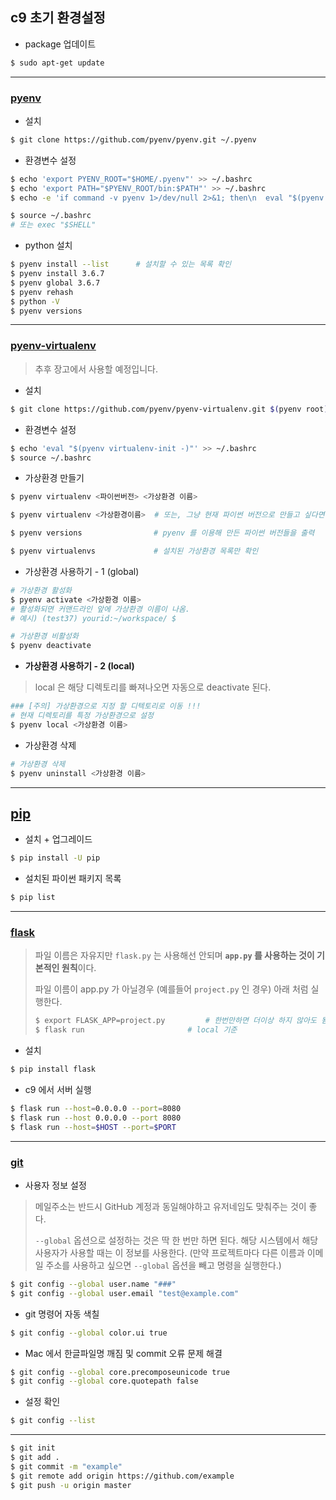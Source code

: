 ## c9 초기 환경설정

- package 업데이트

```bash
$ sudo apt-get update
```

---

### [pyenv](https://github.com/pyenv/pyenv)

- 설치

```bash
$ git clone https://github.com/pyenv/pyenv.git ~/.pyenv
```

- 환경변수 설정

```bash
$ echo 'export PYENV_ROOT="$HOME/.pyenv"' >> ~/.bashrc
$ echo 'export PATH="$PYENV_ROOT/bin:$PATH"' >> ~/.bashrc
$ echo -e 'if command -v pyenv 1>/dev/null 2>&1; then\n  eval "$(pyenv init -)"\nfi' >> ~/.bashrc

$ source ~/.bashrc
# 또는 exec "$SHELL"
```

- python 설치

```bash
$ pyenv install --list		# 설치할 수 있는 목록 확인
$ pyenv install 3.6.7
$ pyenv global 3.6.7
$ pyenv rehash
$ python -V
$ pyenv versions
```

---

### [pyenv-virtualenv](https://github.com/pyenv/pyenv-virtualenv#pyenv-virtualenv)

> 추후 장고에서 사용할 예정입니다.

- 설치

```BASH
$ git clone https://github.com/pyenv/pyenv-virtualenv.git $(pyenv root)/plugins/pyenv-virtualenv
```

- 환경변수 설정

```bash
$ echo 'eval "$(pyenv virtualenv-init -)"' >> ~/.bashrc
$ source ~/.bashrc
```

- 가상환경 만들기

```bash
$ pyenv virtualenv <파이썬버전> <가상환경 이름>

$ pyenv virtualenv <가상환경이름>  # 또는, 그냥 현재 파이썬 버전으로 만들고 싶다면

$ pyenv versions				# pyenv 를 이용해 만든 파이썬 버전들을 출력

$ pyenv virtualenvs				# 설치된 가상환경 목록만 확인
```

- 가상환경 사용하기 - 1 (global)

```bash
# 가상환경 활성화
$ pyenv activate <가상환경 이름>
# 활성화되면 커맨드라인 앞에 가상환경 이름이 나옴.
# 예시) (test37) yourid:~/workspace/ $

# 가상환경 비활성화
$ pyenv deactivate
```

- **가상환경 사용하기 - 2 (local)**

> local 은 해당 디렉토리를 빠져나오면 자동으로 deactivate 된다.

```bash
### [주의] 가상환경으로 지정 할 디텍토리로 이동 !!!
# 현재 디렉토리를 특정 가상환경으로 설정
$ pyenv local <가상환경 이름>
```

- 가상환경 삭제

```bash
# 가상환경 삭제
$ pyenv uninstall <가상환경 이름>
```

---

## [pip](https://pip.pypa.io/en/stable/installing/)

- 설치 + 업그레이드

```bash
$ pip install -U pip
```

- 설치된 파이썬 패키지 목록

```bash
$ pip list
```

---

### [flask](http://flask.pocoo.org/)

> 파일 이름은 자유지만 `flask.py` 는 사용해선 안되며 **`app.py` 를 사용하는 것이 기본적인 원칙**이다.
>
> 파일 이름이 app.py 가 아닐경우 (예를들어 `project.py` 인 경우) 아래 처럼 실행한다.
>
> ```bash
> $ export FLASK_APP=project.py 		# 한번만하면 더이상 하지 않아도 됨
> $ flask run 						# local 기준
> ```

- 설치

```bash
$ pip install flask
```

- c9 에서 서버 실행

```bash
$ flask run --host=0.0.0.0 --port=8080
$ flask run --host 0.0.0.0 --port 8080
$ flask run --host=$HOST --port=$PORT
```

---

### [git](https://git-scm.com/book/ko/v1/Git%EB%A7%9E%EC%B6%A4-Git-%EC%84%A4%EC%A0%95%ED%95%98%EA%B8%B0)

- 사용자 정보 설정

> 메일주소는 반드시 GitHub 계정과 동일해야하고 유저네임도 맞춰주는 것이 좋다.
>
>  `--global` 옵션으로 설정하는 것은 딱 한 번만 하면 된다. 해당 시스템에서 해당 사용자가 사용할 때는 이 정보를 사용한다. (만약 프로젝트마다 다른 이름과 이메일 주소를 사용하고 싶으면 `--global` 옵션을 빼고 명령을 실행한다.)

```bash
$ git config --global user.name "###"
$ git config --global user.email "test@example.com"
```

- git 명령어 자동 색칠

```bash
$ git config --global color.ui true
```

- Mac 에서 한글파일명 깨짐 및 commit 오류 문제 해결

```bash
$ git config --global core.precomposeunicode true
$ git config --global core.quotepath false
```

- 설정 확인

```bash
$ git config --list
```

---

```bash
$ git init
$ git add .
$ git commit -m "example"
$ git remote add origin https://github.com/example
$ git push -u origin master
```
